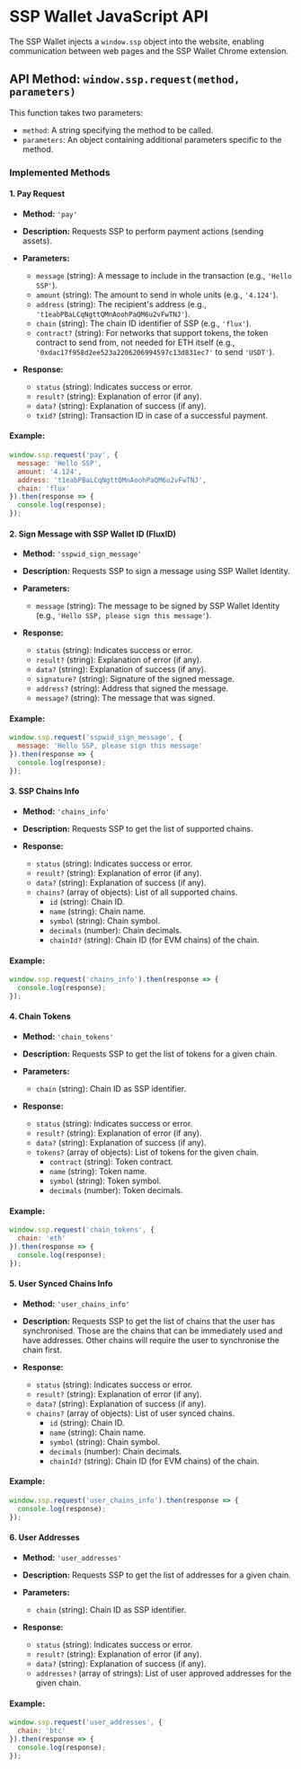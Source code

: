 # SSP Wallet JavaScript API

The SSP Wallet injects a `window.ssp` object into the website, enabling communication between web pages and the SSP Wallet Chrome extension.

## API Method: `window.ssp.request(method, parameters)`

This function takes two parameters:

- `method`: A string specifying the method to be called.
- `parameters`: An object containing additional parameters specific to the method.

### Implemented Methods

#### 1. Pay Request

- **Method:** `'pay'`
- **Description:** Requests SSP to perform payment actions (sending assets).
- **Parameters:**
  - `message` (string): A message to include in the transaction (e.g., `'Hello SSP'`).
  - `amount` (string): The amount to send in whole units (e.g., `'4.124'`).
  - `address` (string): The recipient's address (e.g., `'t1eabPBaLCqNgttQMnAoohPaQM6u2vFwTNJ'`).
  - `chain` (string): The chain ID identifier of SSP (e.g., `'flux'`).
  - `contract?` (string): For networks that support tokens, the token contract to send from, not needed for ETH itself (e.g., `'0xdac17f958d2ee523a2206206994597c13d831ec7'` to send `'USDT'`).

- **Response:**
  - `status` (string): Indicates success or error.
  - `result?` (string): Explanation of error (if any).
  - `data?` (string): Explanation of success (if any).
  - `txid?` (string): Transaction ID in case of a successful payment.

#### Example:
```javascript
window.ssp.request('pay', {
  message: 'Hello SSP',
  amount: '4.124',
  address: 't1eabPBaLCqNgttQMnAoohPaQM6u2vFwTNJ',
  chain: 'flux'
}).then(response => {
  console.log(response);
});
```

#### 2. Sign Message with SSP Wallet ID (FluxID)

- **Method:** `'sspwid_sign_message'`
- **Description:** Requests SSP to sign a message using SSP Wallet Identity.
- **Parameters:**
  - `message` (string): The message to be signed by SSP Wallet Identity (e.g., `'Hello SSP, please sign this message'`).

- **Response:**
  - `status` (string): Indicates success or error.
  - `result?` (string): Explanation of error (if any).
  - `data?` (string): Explanation of success (if any).
  - `signature?` (string): Signature of the signed message.
  - `address?` (string): Address that signed the message.
  - `message?` (string): The message that was signed.

#### Example:
```javascript
window.ssp.request('sspwid_sign_message', {
  message: 'Hello SSP, please sign this message'
}).then(response => {
  console.log(response);
});
```


#### 3. SSP Chains Info

- **Method:** `'chains_info'`
- **Description:** Requests SSP to get the list of supported chains.

- **Response:**
  - `status` (string): Indicates success or error.
  - `result?` (string): Explanation of error (if any).
  - `data?` (string): Explanation of success (if any).
  - `chains?` (array of objects): List of all supported chains.
    - `id` (string): Chain ID.
    - `name` (string): Chain name.
    - `symbol` (string): Chain symbol.
    - `decimals` (number): Chain decimals.
    - `chainId?` (string): Chain ID (for EVM chains) of the chain.

#### Example:
```javascript
window.ssp.request('chains_info').then(response => {
  console.log(response);
});
```

#### 4. Chain Tokens

- **Method:** `'chain_tokens'`
- **Description:** Requests SSP to get the list of tokens for a given chain.
- **Parameters:**
  - `chain` (string): Chain ID as SSP identifier.

- **Response:**
  - `status` (string): Indicates success or error.
  - `result?` (string): Explanation of error (if any).
  - `data?` (string): Explanation of success (if any).
  - `tokens?` (array of objects): List of tokens for the given chain.
    - `contract` (string): Token contract.
    - `name` (string): Token name.
    - `symbol` (string): Token symbol.
    - `decimals` (number): Token decimals.

#### Example:
```javascript
window.ssp.request('chain_tokens', {
  chain: 'eth'
}).then(response => {
  console.log(response);
});
```

#### 5. User Synced Chains Info

- **Method:** `'user_chains_info'`
- **Description:** Requests SSP to get the list of chains that the user has synchronised. Those are the chains that can be immediately used and have addresses. Other chains will require the user to synchronise the chain first.

- **Response:**
  - `status` (string): Indicates success or error.
  - `result?` (string): Explanation of error (if any).
  - `data?` (string): Explanation of success (if any).
  - `chains?` (array of objects): List of user synced chains.
    - `id` (string): Chain ID.
    - `name` (string): Chain name.
    - `symbol` (string): Chain symbol.
    - `decimals` (number): Chain decimals.
    - `chainId?` (string): Chain ID (for EVM chains) of the chain.

#### Example:
```javascript
window.ssp.request('user_chains_info').then(response => {
  console.log(response);
});
```

#### 6. User Addresses

- **Method:** `'user_addresses'`
- **Description:** Requests SSP to get the list of addresses for a given chain.

- **Parameters:**
  - `chain` (string): Chain ID as SSP identifier.

- **Response:**
  - `status` (string): Indicates success or error.
  - `result?` (string): Explanation of error (if any).
  - `data?` (string): Explanation of success (if any).
  - `addresses?` (array of strings): List of user approved addresses for the given chain.

#### Example:
```javascript
window.ssp.request('user_addresses', {
  chain: 'btc'
}).then(response => {
  console.log(response);
});
```
